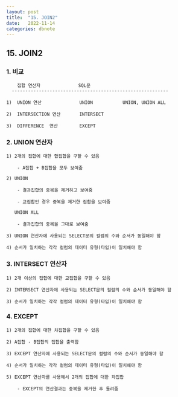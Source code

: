 ```yaml
---
layout: post
title:  "15. JOIN2"
date:   2022-11-14
categories: dbnote
---
```


## 15. JOIN2

### 1. 비교 
    
        집합 연산자              SQL문 
      ----------------------------------------------------------

    1)  UNION 연산              UNION           UNION, UNION ALL 

    2)  INTERSECTION 연산       INTERSECT 

    3)  DIFFERENCE  연산        EXCEPT

### 2. UNION 연산자 
     
    1) 2개의 집합에 대한 합집합을 구할 수 있음 
    
        - A집합 + B집합을 모두 보여줌 

    2) UNION

        - 결과집합의 중복을 제거하고 보여줌 

        - 교집합인 경우 중복을 제거한 집합을 보여줌 

       UNION ALL 

        - 결과집합의 중복을 그대로 보여줌   

    3) UNION 연산자에 사용되는 SELECT문의 컬럼의 수와 순서가 동일해야 함 

    4) 순서가 일치하는 각각 컬럼의 데이터 유형(타입)이 일치해야 함 

### 3. INTERSECT 연산자 

    1) 2개 이상의 집합에 대한 교집합을 구할 수 있음 

    2) INTERSECT 연산자에 사용되는 SELECT문의 컬럼의 수와 순서가 동일해야 함 

    3) 순서가 일치하는 각각 컬럼의 데이터 유형(타입)이 일치해야 함 

### 4. EXCEPT 
    
    1) 2개의 집합에 대한 차집합을 구할 수 있음 

    2) A집합 - B집합의 집합을 출력함 

    3) EXCEPT 연산자에 사용되는 SELECT문의 컬럼의 수와 순서가 동일해야 함

    4) 순서가 일치하는 각각 컬럼의 데이터 유형(타입)이 일치해야 함  

    5) EXCEPT 연산자를 사용해서 2개의 집합에 대한 차집합
    
        - EXCEPT의 연산결과는 중복을 제거한 후 돌려줌 

        